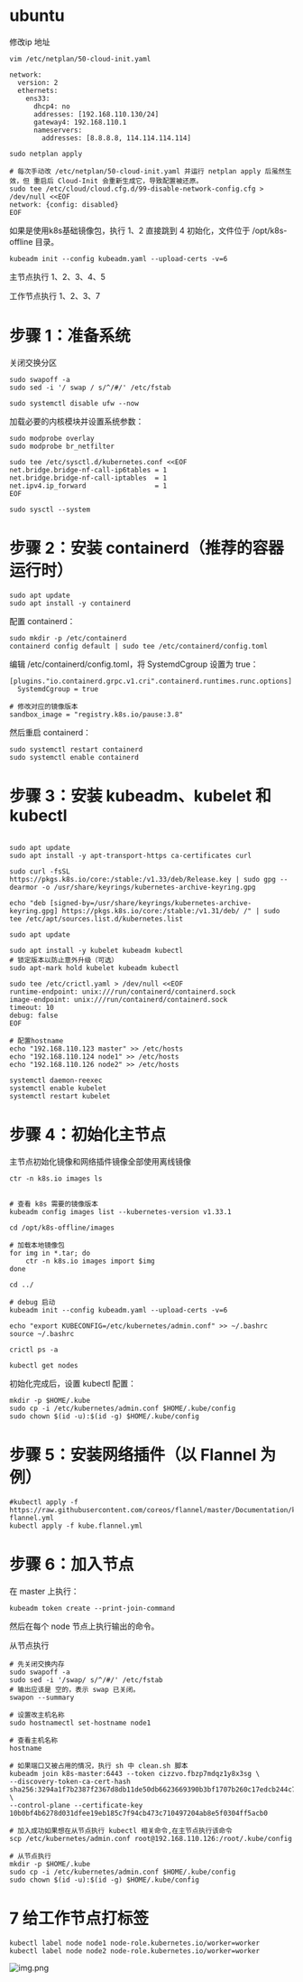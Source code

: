 # ubuntu

修改ip 地址

```
vim /etc/netplan/50-cloud-init.yaml

network:
  version: 2
  ethernets:
    ens33:
      dhcp4: no
      addresses: [192.168.110.130/24]
      gateway4: 192.168.110.1
      nameservers:
        addresses: [8.8.8.8, 114.114.114.114]

sudo netplan apply
        
# 每次手动改 /etc/netplan/50-cloud-init.yaml 并运行 netplan apply 后虽然生效，但 重启后 Cloud-Init 会重新生成它，导致配置被还原。
sudo tee /etc/cloud/cloud.cfg.d/99-disable-network-config.cfg > /dev/null <<EOF
network: {config: disabled}
EOF
```

如果是使用k8s基础镜像包，执行 1、2 直接跳到 4 初始化，文件位于 /opt/k8s-offline 目录。

    kubeadm init --config kubeadm.yaml --upload-certs -v=6

主节点执行 1、2、3、4、5

工作节点执行 1、2、3、7

# 步骤 1：准备系统

关闭交换分区

```shell
sudo swapoff -a
sudo sed -i '/ swap / s/^/#/' /etc/fstab

sudo systemctl disable ufw --now
```

加载必要的内核模块并设置系统参数：

```shell
sudo modprobe overlay
sudo modprobe br_netfilter

sudo tee /etc/sysctl.d/kubernetes.conf <<EOF
net.bridge.bridge-nf-call-ip6tables = 1
net.bridge.bridge-nf-call-iptables  = 1
net.ipv4.ip_forward                 = 1
EOF

sudo sysctl --system
```

# 步骤 2：安装 containerd（推荐的容器运行时）

```shell
sudo apt update
sudo apt install -y containerd
```

配置 containerd：

```shell
sudo mkdir -p /etc/containerd
containerd config default | sudo tee /etc/containerd/config.toml
```

编辑 /etc/containerd/config.toml，将 SystemdCgroup 设置为 true：

```shell
[plugins."io.containerd.grpc.v1.cri".containerd.runtimes.runc.options]
  SystemdCgroup = true
  
# 修改对应的镜像版本 
sandbox_image = "registry.k8s.io/pause:3.8"  
```

然后重启 containerd：

```shell
sudo systemctl restart containerd
sudo systemctl enable containerd

```

# 步骤 3：安装 kubeadm、kubelet 和 kubectl

```shell

sudo apt update
sudo apt install -y apt-transport-https ca-certificates curl

sudo curl -fsSL https://pkgs.k8s.io/core:/stable:/v1.33/deb/Release.key | sudo gpg --dearmor -o /usr/share/keyrings/kubernetes-archive-keyring.gpg

echo "deb [signed-by=/usr/share/keyrings/kubernetes-archive-keyring.gpg] https://pkgs.k8s.io/core:/stable:/v1.31/deb/ /" | sudo tee /etc/apt/sources.list.d/kubernetes.list

sudo apt update

sudo apt install -y kubelet kubeadm kubectl
# 锁定版本以防止意外升级（可选）
sudo apt-mark hold kubelet kubeadm kubectl

sudo tee /etc/crictl.yaml > /dev/null <<EOF
runtime-endpoint: unix:///run/containerd/containerd.sock
image-endpoint: unix:///run/containerd/containerd.sock
timeout: 10
debug: false
EOF

# 配置hostname
echo "192.168.110.123 master" >> /etc/hosts
echo "192.168.110.124 node1" >> /etc/hosts
echo "192.168.110.126 node2" >> /etc/hosts

systemctl daemon-reexec
systemctl enable kubelet
systemctl restart kubelet
```

# 步骤 4：初始化主节点

主节点初始化镜像和网络插件镜像全部使用离线镜像

```shell
ctr -n k8s.io images ls


# 查看 k8s 需要的镜像版本
kubeadm config images list --kubernetes-version v1.33.1

cd /opt/k8s-offline/images

# 加载本地镜像包
for img in *.tar; do
    ctr -n k8s.io images import $img
done

cd ../

# debug 启动
kubeadm init --config kubeadm.yaml --upload-certs -v=6

echo "export KUBECONFIG=/etc/kubernetes/admin.conf" >> ~/.bashrc
source ~/.bashrc

crictl ps -a

kubectl get nodes
```

初始化完成后，设置 kubectl 配置：

```shell
mkdir -p $HOME/.kube
sudo cp -i /etc/kubernetes/admin.conf $HOME/.kube/config
sudo chown $(id -u):$(id -g) $HOME/.kube/config
```

# 步骤 5：安装网络插件（以 Flannel 为例）

```shell
#kubectl apply -f https://raw.githubusercontent.com/coreos/flannel/master/Documentation/kube-flannel.yml
kubectl apply -f kube.flannel.yml
```

# 步骤 6：加入节点

在 master 上执行：

```shell
kubeadm token create --print-join-command
```

然后在每个 node 节点上执行输出的命令。

从节点执行

```shell
# 先关闭交换内存
sudo swapoff -a
sudo sed -i '/swap/ s/^/#/' /etc/fstab
# 输出应该是 空的，表示 swap 已关闭。
swapon --summary

# 设置改主机名称
sudo hostnamectl set-hostname node1

# 查看主机名称
hostname

# 如果端口又被占用的情况，执行 sh 中 clean.sh 脚本
kubeadm join k8s-master:6443 --token cizzvo.fbzp7mdqz1y8x3sg \
--discovery-token-ca-cert-hash sha256:3294a1f7b2387f2367d8db11de50db6623669390b3bf1707b260c17edcb244c7 \
--control-plane --certificate-key 10b0bf4b6278d031dfee19eb185c7f94cb473c710497204ab8e5f0304ff5acb0

# 加入成功如果想在从节点执行 kubectl 相关命令,在主节点执行该命令
scp /etc/kubernetes/admin.conf root@192.168.110.126:/root/.kube/config

# 从节点执行
mkdir -p $HOME/.kube
sudo cp -i /etc/kubernetes/admin.conf $HOME/.kube/config
sudo chown $(id -u):$(id -g) $HOME/.kube/config

```

# 7 给工作节点打标签

```shell
kubectl label node node1 node-role.kubernetes.io/worker=worker
kubectl label node node2 node-role.kubernetes.io/worker=worker
```

![img.png](img.png)